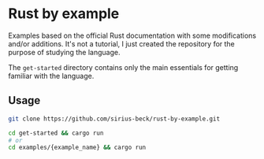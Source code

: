 # Rust by example

Examples based on the official Rust documentation with some modifications and/or additions. It's not a tutorial, I just created the repository for the purpose of studying the language.

The `get-started` directory contains only the main essentials for getting familiar with the language.

## Usage

```bash
git clone https://github.com/sirius-beck/rust-by-example.git

cd get-started && cargo run
# or
cd examples/{example_name} && cargo run
```
